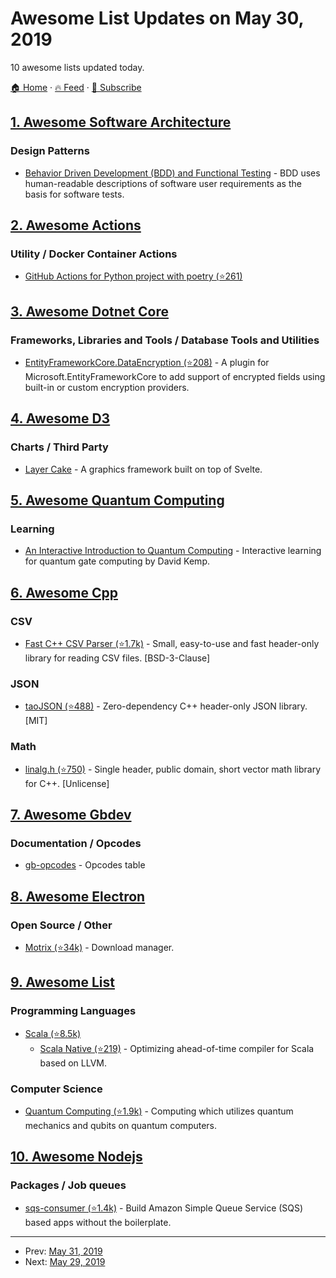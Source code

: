 # Awesome List Updates on May 30, 2019

10 awesome lists updated today.

[🏠 Home](/README.md) · [🔥 Feed](https://test.trackawesomelist.com/feed.xml) · [📮 Subscribe](https://trackawesomelist.us17.list-manage.com/subscribe?u=d2f0117aa829c83a63ec63c2f&id=36a103854c)



## [1. Awesome Software Architecture](/content/simskij/awesome-software-architecture/README.md)

### Design Patterns

*   [Behavior Driven Development (BDD) and Functional Testing](https://medium.com/javascript-scene/behavior-driven-development-bdd-and-functional-testing-62084ad7f1f2) - BDD uses human-readable descriptions of software user requirements as the basis for software tests.

## [2. Awesome Actions](/content/sdras/awesome-actions/README.md)

### Utility / Docker Container Actions

*   [GitHub Actions for Python project with poetry (⭐261)](https://github.com/abatilo/actions-poetry)

## [3. Awesome Dotnet Core](/content/thangchung/awesome-dotnet-core/README.md)

### Frameworks, Libraries and Tools / Database Tools and Utilities

*   [EntityFrameworkCore.DataEncryption (⭐208)](https://github.com/Eastrall/EntityFrameworkCore.DataEncryption) - A plugin for Microsoft.EntityFrameworkCore to add support of encrypted fields using built-in or custom encryption providers.

## [4. Awesome D3](/content/wbkd/awesome-d3/README.md)

### Charts / Third Party

*   [Layer Cake](https://layercake.graphics/) - A graphics framework built on top of Svelte.

## [5. Awesome Quantum Computing](/content/desireevl/awesome-quantum-computing/README.md)

### Learning

*   [An Interactive Introduction to Quantum Computing](https://davidbkemp.github.io/QuantumComputingArticle/) - Interactive learning for quantum gate computing by David Kemp.

## [6. Awesome Cpp](/content/fffaraz/awesome-cpp/README.md)

### CSV

*   [Fast C++ CSV Parser (⭐1.7k)](https://github.com/ben-strasser/fast-cpp-csv-parser) - Small, easy-to-use and fast header-only library for reading CSV files. \[BSD-3-Clause]

### JSON

*   [taoJSON (⭐488)](https://github.com/taocpp/json) - Zero-dependency C++ header-only JSON library. \[MIT]

### Math

*   [linalg.h (⭐750)](https://github.com/sgorsten/linalg) - Single header, public domain, short vector math library for C++. \[Unlicense]

## [7. Awesome Gbdev](/content/gbdev/awesome-gbdev/README.md)

### Documentation / Opcodes

*   [gb-opcodes](https://gbdev.github.io/gb-opcodes/optables/) - Opcodes table

## [8. Awesome Electron](/content/sindresorhus/awesome-electron/README.md)

### Open Source / Other

*   [Motrix (⭐34k)](https://github.com/agalwood/Motrix) - Download manager.

## [9. Awesome List](/content/sindresorhus/awesome/README.md)

### Programming Languages

*   [Scala (⭐8.5k)](https://github.com/lauris/awesome-scala#readme)
    *   [Scala Native (⭐219)](https://github.com/tindzk/awesome-scala-native#readme) - Optimizing ahead-of-time compiler for Scala based on LLVM.

### Computer Science

*   [Quantum Computing (⭐1.9k)](https://github.com/desireevl/awesome-quantum-computing#readme) - Computing which utilizes quantum mechanics and qubits on quantum computers.

## [10. Awesome Nodejs](/content/sindresorhus/awesome-nodejs/README.md)

### Packages / Job queues

*   [sqs-consumer (⭐1.4k)](https://github.com/bbc/sqs-consumer) - Build Amazon Simple Queue Service (SQS) based apps without the boilerplate.

---

- Prev: [May 31, 2019](/content/2019/05/31/README.md)
- Next: [May 29, 2019](/content/2019/05/29/README.md)